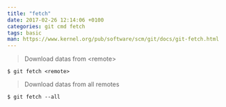 ```yaml
---
title: "fetch"
date: 2017-02-26 12:14:06 +0100
categories: git cmd fetch
tags: basic
man: https://www.kernel.org/pub/software/scm/git/docs/git-fetch.html
---
```


> Download datas from &lt;remote&gt;
> 
    $ git fetch <remote>

<div></div>

> Download datas from all remotes
>
    $ git fetch --all
